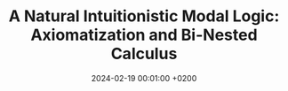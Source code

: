 ---
title:          "A Natural Intuitionistic Modal Logic:
Axiomatization and Bi-Nested Calculus"
date:           2024-02-19 00:01:00 +0200
selected:       true
pub:            "32nd EACSL Annual Conference on Computer Science Logic (CSL 2024)"
# pub_pre:        "Submitted to "
# pub_post:       'Under review.'
pub_last:       ' <span class="badge badge-pill badge-publication badge-success">conference paper</span>'
# pub_date:       "2024"

#abstract: >-
# abstract
cover:          /assets/images/covers/cover-fik.png
authors:
  - Philippe Balbiani
  - Han Gao
  - Çiğdem Gencer
  - Nicola Olivetti

links:
  Conference page: https://csl2024.github.io/Home/
  Proceedings: https://drops.dagstuhl.de/entities/volume/LIPIcs-volume-288
  Paper: https://drops.dagstuhl.de/entities/document/10.4230/LIPIcs.CSL.2024.13
---